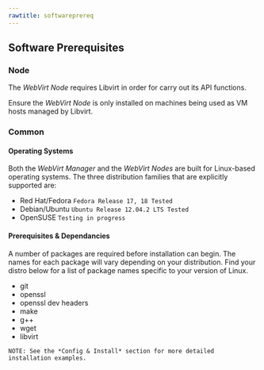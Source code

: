 ```yaml
---
rawtitle: softwareprereq
---
```



## Software Prerequisites

### Node ###

The *WebVirt Node* requires Libvirt in order for carry out its API functions.  

Ensure the *WebVirt Node* is only installed on machines being used as VM hosts managed by Libvirt.

### Common ###

#### Operating Systems ####

Both the *WebVirt Manager* and the *WebVirt Nodes* are built for Linux-based operating systems.  The three distribution families that are explicitly supported are:

*    Red Hat/Fedora `Fedora Release 17, 18 Tested`
*    Debian/Ubuntu `Ubuntu Release 12.04.2 LTS Tested`
*    OpenSUSE `Testing in progress`

#### Prerequisites & Dependancies ####

A number of packages are required before installation can begin.  The names for each package will vary depending on your distribution. Find your distro below for a list of package names specific to your version of Linux. 


*    git
*    openssl
*    openssl dev headers
*    make
*    g++
*    wget
*    libvirt

    NOTE: See the *Config & Install* section for more detailed installation examples. 